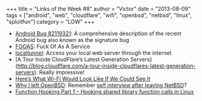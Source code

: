 +++
title = "Links of the Week #8"
author = "Victor"
date = "2013-08-09"
tags = ["android", "web", "cloudflare", "wifi", "openbsd", "netbsd", "linux", "sploitfun"]
category = "LOW"
+++

* [Android Bug 82119321](http://justanapplication.wordpress.com/category/android/android-bugs/android-bug-8219321/): A comprehensive description of the recent Android bug also known as the signature bug
* [FOOAS](http://foaas.com/): Fuck Of As A Service
* [localtunnel](http://progrium.com/localtunnel/?news=hnnaw#readme): Access your local web server through the internet
* [A Tour Inside CloudFlare’s Latest Generation Servers}(http://blog.cloudflare.com/a-tour-inside-cloudflares-latest-generation-servers): Really impressive!
* [Here’s What Wi-Fi Would Look Like If We Could See It](http://motherboard.vice.com/blog/this-is-what-wi-fi-would-look-like-if-we-could-see-it)
* [Why I left OpenBSD](http://www.trollaxor.com/2010/06/why-i-left-openbsd.html): Remember [self interview after leaving NetBSD](http://julipedia.meroh.net/2013/06/self-interview-after-leaving-netbsd.html)?
* [Function Hooking Part 1 – Hooking shared library function calls in Linux](https://www.netspi.com/blog/entryid/191/function-hooking-part-i-hooking-shared-library-function-calls-in-linux)
